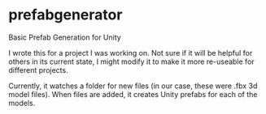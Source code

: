 # prefabgenerator
Basic Prefab Generation for Unity

I wrote this for a project I was working on. Not sure if it will be helpful for others in its current state, I might modify it to make it more re-useable for different projects.

Currently, it watches a folder for new files (in our case, these were .fbx 3d model files). When files are added, it creates Unity prefabs for each of the models.
